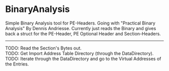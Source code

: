 # BinaryAnalysis

Simple Binary Analysis tool for PE-Headers. Going with "Practical Binary Analysis" By Dennis Andriesse.
Currently just reads the Binary and gives back a struct for the PE-Header, PE Optional Header and Section-Headers.

---

TODO: Read the Section's Bytes out.<br>
TODO: Get Import Address Table Directory (through the DataDirectory).<br>
TODO: Iterate through the DataDirectory and go to the Virtual Addresses of the Entries.<br>
